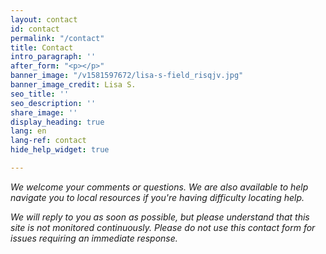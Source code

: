 ```yaml
---
layout: contact
id: contact
permalink: "/contact"
title: Contact
intro_paragraph: ''
after_form: "<p></p>"
banner_image: "/v1581597672/lisa-s-field_risqjv.jpg"
banner_image_credit: Lisa S.
seo_title: ''
seo_description: ''
share_image: ''
display_heading: true
lang: en
lang-ref: contact
hide_help_widget: true

---
```

_We welcome your comments or questions. We are also available to help navigate you to local resources if you're having difficulty locating help._  

_We will reply to you as soon as possible, but please understand that this site is not monitored continuously.  Please do not use this contact form for issues requiring an immediate response._